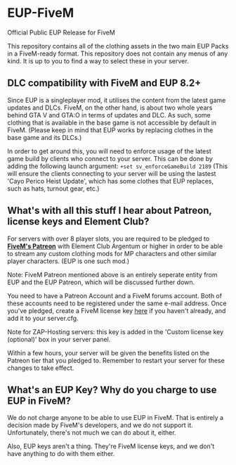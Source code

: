 # EUP-FiveM
Official Public EUP Release for FiveM

This repository contains all of the clothing assets in the two main EUP Packs in a FiveM-ready format.
This repository does not contain any menus of any kind. It is up to you to find a way to select these in your server.

## DLC compatibility with FiveM and EUP 8.2+

Since EUP is a singleplayer mod, it utilises the content from the latest game updates and DLCs. FiveM, on the other hand, is about two whole years behind GTA V and GTA:O in terms of updates and DLC. As such, some clothing that is available in the base game is not accessible by default in FiveM. (Please keep in mind that EUP works by replacing clothes in the base game and its DLCs.) 

In order to get around this, you will need to enforce usage of the latest game build by clients who connect to your server. This can be done by adding the following launch argument: `+set sv_enforceGameBuild 2189` (This will ensure the clients connecting to your server will be using the lastest 'Cayo Perico Heist Update', which has some clothes that EUP replaces, such as hats, turnout gear, etc.)

## What's with all this stuff I hear about Patreon, license keys and Element Club?

For servers with over 8 player slots, you are required to be pledged to __[FiveM's Patreon](https://www.patreon.com/fivem)__ with Element Club Argentum or higher in order to be able to stream any custom clothing mods for MP characters and other similar player characters. (EUP is one such mod.)

Note: FiveM Patreon mentioned above is an entirely seperate entity from EUP and the EUP Patreon, which will be discussed further down.

You need to have a Patreon Account and a FiveM forums account. Both of these accounts need to be registered under the same e-mail address. Once you've pledged, create a FiveM license key [here](https://keymaster.fivem.net/) if you haven't already, and add it to your server.cfg.

Note for ZAP-Hosting servers: this key is added in the 'Custom license key (optional)' box in your server panel.

Within a few hours, your server will be given the benefits listed on the Patreon tier that you pledged to. Remember to restart your server for these changes to take effect.

## What's an EUP Key? Why do you charge to use EUP in FiveM?

We do not charge anyone to be able to use EUP in FiveM. That is entirely a decision made by FiveM's developers, and we do not support it. Unfortunately, there's not much we can do about it, either.

Also, EUP keys aren't a thing. They're FiveM license keys, and we don't have anything to do with them either.
